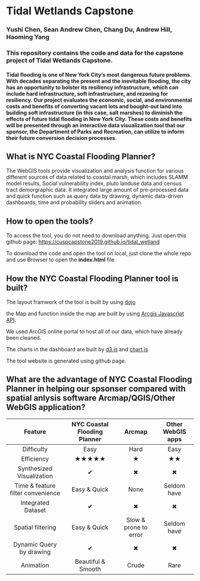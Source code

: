 # Tidal Wetlands Capstone
### Yushi Chen, Sean Andrew Chen, Chang Du, Andrew Hill, Haoming Yang

### This repository contains the code and data for the capstone project of Tidal Wetlands Capstone. 

#### Tidal flooding is one of New York City’s most dangerous future problems. With decades separating the present and the inevitable flooding, the city has an opportunity to bolster its resiliency infrastructure, which can include hard infrastructure, soft infrastructure, and rezoning for resiliency. Our project evaluates the economic, social, and environmental costs and benefits of converting vacant lots and bought-out land into  building soft infrastructure (in this case, salt marshes) to diminish the effects of future tidal flooding in New York City. These costs and benefits will be presented through an interactive data visualization tool that our sponsor, the Department of Parks and Recreation, can utilize to inform their future conversion decision processes. 




## What is NYC Coastal Flooding Planner?
The WebGIS tools provide visualization and analysis function for various different sources of data related to coastal marsh, which includes SLAMM model results, Social vulnerability index, pluto landuse data and census tract demorgraphic data. It integrated large amount of pre-processed data and quick function such as query data by drawing, dynamic data-driven dashboards, time and probability sliders and animation. 


## How to open the tools?
To access the tool, you do not need to download anything. Just open this github page: https://cuspcapstone2019.github.io/tidal_wetland

To download the code and open the tool on local, just clone the whole repo and use Browser to open the **index.html** file
## How the NYC Coastal Flooding Planner tool is built?
The layout framwork of the tool is built by using [dojo](https://dojotoolkit.org/) 

the Map and function inside the map are built by using [Arcgis Javascript API](https://developers.arcgis.com/javascript/). 

We used ArcGIS online portal to host all of our data, which have already been cleaned.

The charts in the dashboard are built by [d3.js](https://d3js.org/) and [chart.js](https://www.chartjs.org/) 

The tool website is generated using github page. 

## What are the advantage of NYC Coastal Flooding Planner in helping our spsonser compared with spatial anlysis software Arcmap/QGIS/Other WebGIS application?

| Feature | NYC Coastal Flooding Planner | Arcmap | Other WebGIS apps |
| :------: | :------: | :------: |:------: |
| Difficulty | Easy | Hard | Easy|
| Efficiency |★★★★★  |★  |★★|
| Synthesized Visualization| ✔︎ | ✖︎ |✖︎|
| Time & feature filter convenience | Easy & Quick | None | Seldom have |
| Integrated Dataset|✔︎|✖︎|✖︎|
| Spatial filtering |Easy & Quick| Slow & prone to error |Seldom have |
| Dynamic Query by drawing |✔︎|✖︎|✖︎|
| Animation |Beautiful & Smooth|Crude|Rare|
